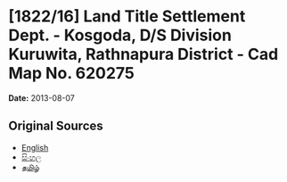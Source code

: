 # [1822/16] Land Title Settlement Dept. - Kosgoda, D/S Division Kuruwita, Rathnapura District - Cad Map No. 620275

**Date:** 2013-08-07

## Original Sources

- [English](https://documents.gov.lk/view/extra-gazettes/2013/8/1822-16_E.pdf)
- [සිංහල](https://documents.gov.lk/view/extra-gazettes/2013/8/1822-16_S.pdf)
- [தமிழ்](https://documents.gov.lk/view/extra-gazettes/2013/8/1822-16_T.pdf)
